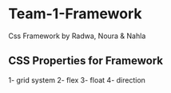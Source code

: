 # Team-1-Framework
Css Framework by Radwa, Noura &amp; Nahla

## CSS Properties for Framework
1- grid system
2- flex
3- float
4- direction
